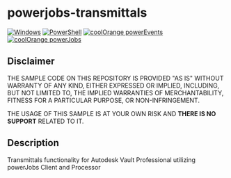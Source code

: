 # powerjobs-transmittals

[![Windows](https://img.shields.io/badge/Platform-Windows-lightgray.svg)](https://www.microsoft.com/en-us/windows/)
[![PowerShell](https://img.shields.io/badge/PowerShell-5.1-blue.svg)](https://microsoft.com/PowerShell/)
[![coolOrange powerEvents](https://img.shields.io/badge/coolOrange%20powerEvents-24.0.24-orange.svg)](https://doc.coolorange.com/projects/powerevents/en/stable/)
[![coolOrange powerJobs](https://img.shields.io/badge/coolOrange%20powerJobs-24.0.17-orange.svg)](https://doc.coolorange.com/projects/powerjobsprocessor/en/stable/)

## Disclaimer

THE SAMPLE CODE ON THIS REPOSITORY IS PROVIDED "AS IS" WITHOUT WARRANTY OF ANY KIND, EITHER EXPRESSED OR IMPLIED, INCLUDING, BUT NOT LIMITED TO, THE IMPLIED WARRANTIES OF MERCHANTABILITY, FITNESS FOR A PARTICULAR PURPOSE, OR NON-INFRINGEMENT.

THE USAGE OF THIS SAMPLE IS AT YOUR OWN RISK AND **THERE IS NO SUPPORT** RELATED TO IT.

## Description
Transmittals functionality for Autodesk Vault Professional utilizing powerJobs Client and Processor
